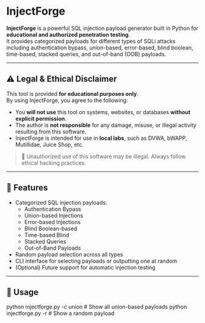# InjectForge

**InjectForge** is a powerful SQL injection payload generator built in Python for **educational and authorized penetration testing**.  
It provides categorized payloads for different types of SQLi attacks including authentication bypass, union-based, error-based, blind boolean, time-based, stacked queries, and out-of-band (OOB) payloads.

---

## ⚠️ Legal & Ethical Disclaimer

This tool is provided **for educational purposes only**.  
By using InjectForge, you agree to the following:

- You **will not use** this tool on systems, websites, or databases **without explicit permission**.
- The author is **not responsible** for any damage, misuse, or illegal activity resulting from this software.
- InjectForge is intended for use in **local labs**, such as DVWA, bWAPP, Mutillidae, Juice Shop, etc.

> 🚨 Unauthorized use of this software may be illegal. Always follow ethical hacking practices.

---

## 🔧 Features

- Categorized SQL injection payloads:
  - Authentication Bypass
  - Union-based Injections
  - Error-based Injections
  - Blind Boolean-based
  - Time-based Blind
  - Stacked Queries
  - Out-of-Band Payloads
- Random payload selection across all types
- CLI interface for selecting payloads or outputting one at random
- (Optional) Future support for automatic injection testing

---

## 🚀 Usage

python injectforge.py -c union         # Show all union-based payloads
python injectforge.py -r               # Show a random payload
